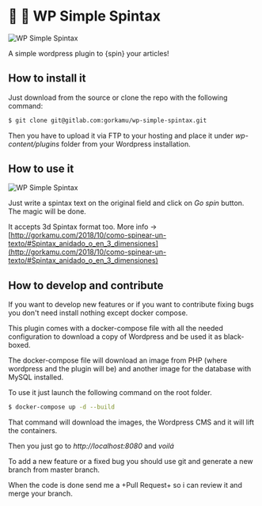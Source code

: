 # 💋 💋 WP Simple Spintax

![WP Simple Spintax](https://i.imgur.com/0J1ftOK.png)

A simple wordpress plugin to {spin} your articles!

## How to install it

Just download from the source or clone the repo with the following command:

``` bash
$ git clone git@gitlab.com:gorkamu/wp-simple-spintax.git
``` 

Then you have to upload it via FTP to your hosting and place it under *wp-content/plugins* folder from your Wordpress installation.

## How to use it

![WP Simple Spintax](https://i.imgur.com/KrRTidN.png)

Just write a spintax text on the original field and click on _Go spin_ button. The magic will be done.

It accepts 3d Spintax format too. 
More info -> [http://gorkamu.com/2018/10/como-spinear-un-texto/#Spintax_anidado_o_en_3_dimensiones](http://gorkamu.com/2018/10/como-spinear-un-texto/#Spintax_anidado_o_en_3_dimensiones)


## How to develop and contribute

If you want to develop new features or if you want to contribute fixing bugs you don't need install nothing except docker compose.

This plugin comes with a docker-compose file with all the needed configuration to download a copy of Wordpress and be used it as black-boxed.

The docker-compose file will download an image from PHP (where wordpress and the plugin will be) and another image for the database with MySQL installed.

To use it just launch the following command on the root folder.

``` bash
$ docker-compose up -d --build
```

That command will download the images, the Wordpress CMS and it will lift the containers.

Then you just go to *http://localhost:8080* and *voilá*

To add a new feature or a fixed bug you should use git and generate a new branch from master branch.

When the code is done send me a +Pull Request+ so i can review it and merge your branch.
